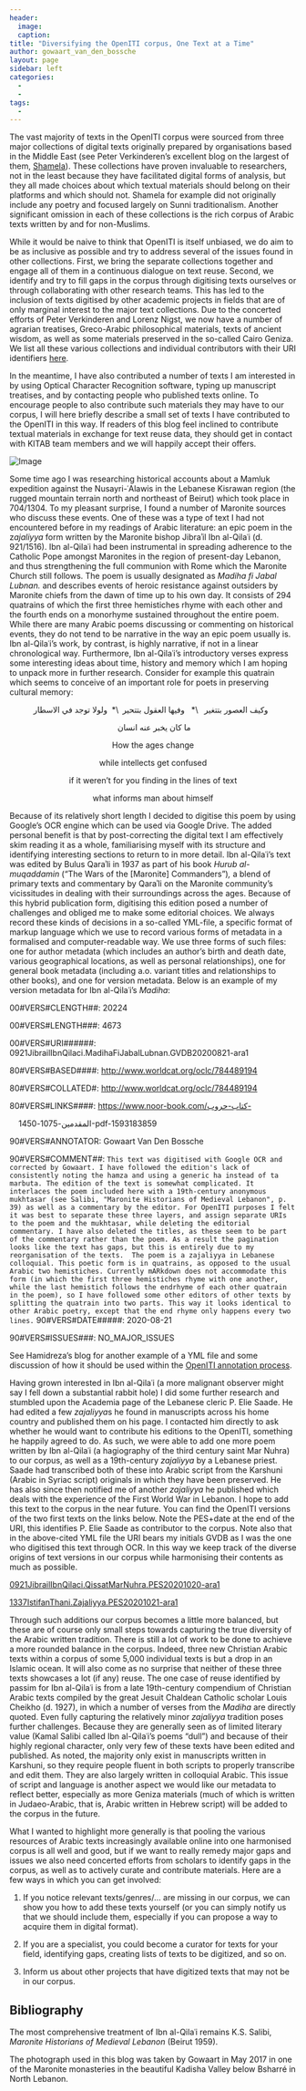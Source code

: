 ```yaml
---
header:
  image: 
  caption: 
title: "Diversifying the OpenITI corpus, One Text at a Time"			
author: gowaart_van_den_bossche		
layout: page
sidebar: left
categories:
  - 
  - 
tags:
  - 
---
```


The vast majority of texts in the OpenITI corpus were sourced from three major collections of digital texts originally prepared by organisations based in the Middle East (see Peter Verkinderen’s excellent blog on the largest of them, [Shamela](http://kitab-project.org/2020/12/03/al-maktaba-al-shamila-a-short-history/)). These collections have proven invaluable to researchers, not in the least because they have facilitated digital forms of analysis, but they all made choices about which textual materials should belong on their platforms and which should not. Shamela for example did not originally include any poetry and focused largely on Sunni traditionalism. Another significant omission in each of these collections is the rich corpus of Arabic texts written by and for non-Muslims.  

  

While it would be naive to think that OpenITI is itself unbiased, we do aim to be as inclusive as possible and try to address several of the issues found in other collections. First, we bring the separate collections together and engage all of them in a continuous dialogue on text reuse. Second, we identify and try to fill gaps in the corpus through digitising texts ourselves or through collaborating with other research teams. This has led to the inclusion of texts digitised by other academic projects in fields that are of only marginal interest to the major text collections. Due to the concerted efforts of Peter Verkinderen and Lorenz Nigst, we now have a number of agrarian treatises, Greco-Arabic philosophical materials, texts of ancient wisdom, as well as some materials preserved in the so-called Cairo Geniza. We list all these various collections and individual contributors with their URI identifiers [here](https://github.com/OpenITI/Annotation).  

  

In the meantime, I have also contributed a number of texts I am interested in by using Optical Character Recognition software, typing up manuscript treatises, and by contacting people who published texts online. To encourage people to also contribute such materials they may have to our corpus, I will here briefly describe a small set of texts I have contributed to the OpenITI in this way. If readers of this blog feel inclined to contribute textual materials in exchange for text reuse data, they should get in contact with KITAB team members and we will happily accept their offers.  

  







![Image](/images/old_posts/Gowaart-Blog-pic-1024x768.jpg)







Some time ago I was researching historical accounts about a Mamluk expedition against the Nusayri-ʿAlawis in the Lebanese Kisrawan region (the rugged mountain terrain north and northeast of Beirut) which took place in 704/1304. To my pleasant surprise, I found a number of Maronite sources who discuss these events. One of these was a type of text I had not encountered before in my readings of Arabic literature: an epic poem in the z*ajaliyya* form written by the Maronite bishop Jibraʾil Ibn al-Qilaʿi (d. 921/1516). Ibn al-Qilaʿi had been instrumental in spreading adherence to the Catholic Pope amongst Maronites in the region of present-day Lebanon, and thus strengthening the full communion with Rome which the Maronite Church still follows. The poem is usually designated as *Madiha fi Jabal Lubnan.* and describes events of heroic resistance against outsiders by Maronite chiefs from the dawn of time up to his own day. It consists of 294 quatrains of which the first three hemistiches rhyme with each other and the fourth ends on a monorhyme sustained throughout the entire poem. While there are many Arabic poems discussing or commenting on historical events, they do not tend to be narrative in the way an epic poem usually is. Ibn al-Qilaʿi’s work, by contrast, is highly narrative, if not in a linear chronological way. Furthermore, Ibn al-Qilaʿi’s introductory verses express some interesting ideas about time, history and memory which I am hoping to unpack more in further research. Consider for example this quatrain which seems to conceive of an important role for poets in preserving cultural memory:  

  


<p align="center">
وكيف العصور بتتغير   \*   وفيها العقول بتتحير  \*  ولولا توجد في الاسطار  
</p>

<p align="center">
 ما كان يخبر عنه انسان
</p>

<p align="center">
How the ages change
</p>

<p align="center">
while intellects get confused
</p>

<p align="center">
if it weren’t for you finding in the lines of text
</p>

<p align="center">
what informs man about himself


</p>
  

Because of its relatively short length I decided to digitise this poem by using Google’s OCR engine which can be used via Google Drive. The added personal benefit is that by post-correcting the digital text I am effectively skim reading it as a whole, familiarising myself with its structure and identifying interesting sections to return to in more detail. Ibn al-Qilaʿi’s text was edited by Bulus Qaraʾli in 1937 as part of his book *Hurub al-muqaddamin* (“The Wars of the \[Maronite\] Commanders”)*,* a blend of primary texts and commentary by Qaraʾli on the Maronite community’s vicissitudes in dealing with their surroundings across the ages. Because of this hybrid publication form, digitising this edition posed a number of challenges and obliged me to make some editorial choices. We always record these kinds of decisions in a so-called YML-file, a specific format of markup language which we use to record various forms of metadata in a formalised and computer-readable way. We use three forms of such files: one for author metadata (which includes an author’s birth and death date, various geographical locations, as well as personal relationships), one for general book metadata (including a.o. variant titles and relationships to other books), and one for version metadata. Below is an example of my version metadata for Ibn al-Qilaʿi’s *Madiha*:   

  

00\#VERS\#CLENGTH\#\#: 20224  

00\#VERS\#LENGTH\#\#\#: 4673  

00\#VERS\#URI\#\#\#\#\#\#: 0921JibrailIbnQilaci.MadihaFiJabalLubnan.GVDB20200821-ara1  

80\#VERS\#BASED\#\#\#\#: http://www.worldcat.org/oclc/784489194  

80\#VERS\#COLLATED\#: http://www.worldcat.org/oclc/784489194  

80\#VERS\#LINKS\#\#\#\#: https://www.noor-book.com/كتاب-حروب-  

    المقدمين-1075-1450-pdf-1593183859  

90\#VERS\#ANNOTATOR: Gowaart Van Den Bossche  

90\#VERS\#COMMENT\#\#: `This text was digitised with Google OCR and corrected by Gowaart. I have followed the edition's lack of consistently noting the hamza and using a generic ha instead of ta marbuta. The edition of the text is somewhat complicated. It interlaces the poem included here with a 19th-century anonymous mukhtasar (see Salibi, "Maronite Historians of Medieval Lebanon", p. 39) as well as a commentary by the editor. For OpenITI purposes I felt it was best to separate these three layers, and assign separate URIs to the poem and the mukhtasar, while deleting the editorial commentary. I have also deleted the titles, as these seem to be part of the commentary rather than the poem. As a result the pagination looks like the text has gaps, but this is entirely due to my reorganisation of the texts.  The poem is a zajaliyya in Lebanese colloquial. This poetic form is in quatrains, as opposed to the usual Arabic two hemistiches. Currently mARkdown does not accommodate this form (in which the first three hemistiches rhyme with one another, while the last hemistich follows the endrhyme of each other quatrain in the poem), so I have followed some other editors of other texts by splitting the quatrain into two parts. This way it looks identical to other Arabic poetry, except that the end rhyme only happens every two lines.` 90\#VERS\#DATE\#\#\#\#\#: 2020-08-21  

90\#VERS\#ISSUES\#\#\#: NO\_MAJOR\_ISSUES  

  

See Hamidreza’s blog for another example of a YML file and some discussion of how it should be used within the [OpenITI annotation process](http://kitab-project.org/2020/06/12/tagging-the-structure-of-texts-in-the-openiti-corpus/).   

  

Having grown interested in Ibn al-Qilaʿi (a more malignant observer might say I fell down a substantial rabbit hole) I did some further research and stumbled upon the Academia page of the Lebanese cleric P. Elie Saade. He had edited a few *zajaliyya*s he found in manuscripts across his home country and published them on his page. I contacted him directly to ask whether he would want to contribute his editions to the OpenITI, something he happily agreed to do. As such, we were able to add one more poem written by Ibn al-Qilaʿi (a hagiography of the third century saint Mar Nuhra) to our corpus, as well as a 19th-century *zajaliyya* by a Lebanese priest. Saade had transcribed both of these into Arabic script from the Karshuni (Arabic in Syriac script) originals in which they have been preserved. He has also since then notified me of another *zajaliyya* he published which deals with the experience of the First World War in Lebanon. I hope to add this text to the corpus in the near future. You can find the OpenITI versions of the two first texts on the links below. Note the PES+date at the end of the URI, this identifies P. Elie Saade as contributor to the corpus. Note also that in the above-cited YML file the URI bears my initials GVDB as I was the one who digitised this text through OCR. In this way we keep track of the diverse origins of text versions in our corpus while harmonising their contents as much as possible.   

  

[0921JibrailIbnQilaci.QissatMarNuhra.PES20201020-ara1](https://github.com/OpenITI/0925AH/tree/master/data/0921JibrailIbnQilaci/0921JibrailIbnQilaci.QissatMarNuhra)  

[1337IstifanThani.Zajaliyya.PES20201021-ara1](https://github.com/OpenITI/1350AH/tree/master/data/1337IstifanThani/1337IstifanThani.Zajaliyya)  

  

Through such additions our corpus becomes a little more balanced, but these are of course only small steps towards capturing the true diversity of the Arabic written tradition. There is still a lot of work to be done to achieve a more rounded balance in the corpus. Indeed, three new Christian Arabic texts within a corpus of some 5,000 individual texts is but a drop in an Islamic ocean. It will also come as no surprise that neither of these three texts showcases a lot (if any) reuse. The one case of reuse identified by passim for Ibn al-Qilaʿi is from a late 19th-century compendium of Christian Arabic texts compiled by the great Jesuit Chaldean Catholic scholar Louis Cheikho (d. 1927), in which a number of verses from the *Madiha* are directly quoted. Even fully capturing the relatively minor *zajaliyya* tradition poses further challenges. Because they are generally seen as of limited literary value (Kamal Salibi called Ibn al-Qilaʿi’s poems “dull”) and because of their highly regional character, only very few of these texts have been edited and published. As noted, the majority only exist in manuscripts written in Karshuni, so they require people fluent in both scripts to properly transcribe and edit them. They are also largely written in colloquial Arabic. This issue of script and language is another aspect we would like our metadata to reflect better, especially as more Geniza materials (much of which is written in Judaeo-Arabic, that is, Arabic written in Hebrew script) will be added to the corpus in the future.   

  

What I wanted to highlight more generally is that pooling the various resources of Arabic texts increasingly available online into one harmonised corpus is all well and good, but if we want to really remedy major gaps and issues we also need concerted efforts from scholars to identify gaps in the corpus, as well as to actively curate and contribute materials. Here are a few ways in which you can get involved:  

  

1. If you notice relevant texts/genres/… are missing in our corpus, we can show you how to add these texts yourself (or you can simply notify us that we should include them, especially if you can propose a way to acquire them in digital format).  

  

2. If you are a specialist, you could become a curator for texts for your field, identifying gaps, creating lists of texts to be digitized, and so on.  

  

3. Inform us about other projects that have digitized texts that may not be in our corpus.  

  

## **Bibliography**  

  

The most comprehensive treatment of Ibn al-Qilaʿi remains K.S. Salibi, *Maronite Historians of Medieval Lebanon* (Beirut 1959).  

  

The photograph used in this blog was taken by Gowaart in May 2017 in one of the Maronite monasteries in the beautiful Kadisha Valley below Bsharré in North Lebanon.

